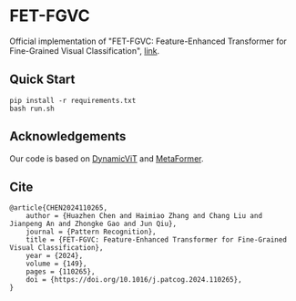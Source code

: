 # FET-FGVC
Official implementation of "FET-FGVC: Feature-Enhanced Transformer for Fine-Grained Visual Classification", <a href="https://www.sciencedirect.com/science/article/pii/S0031320324000165" target="_blank">link</a>.

## Quick Start
```
pip install -r requirements.txt
bash run.sh
```

## Acknowledgements
Our code is based on <a href="https://github.com/raoyongming/DynamicViT" target="_blank">DynamicViT</a> and <a href="https://github.com/dqshuai/MetaFormer" target="_blank">MetaFormer</a>.

## Cite
```
@article{CHEN2024110265,
    author = {Huazhen Chen and Haimiao Zhang and Chang Liu and Jianpeng An and Zhongke Gao and Jun Qiu},
    journal = {Pattern Recognition},
    title = {FET-FGVC: Feature-Enhanced Transformer for Fine-Grained Visual Classification},
    year = {2024},
    volume = {149},
    pages = {110265},
    doi = {https://doi.org/10.1016/j.patcog.2024.110265},
}
```